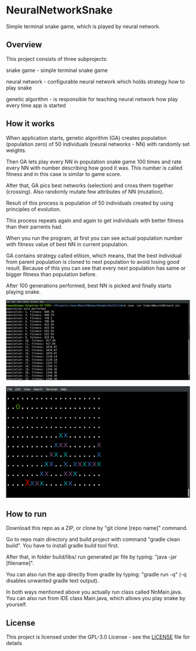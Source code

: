 # NeuralNetworkSnake

Simple terminal snake game, which is played by neural network.

## Overview

This project consists of three subprojects:

snake game - simple terminal snake game

neural network - configurable neural network which holds strategy how to play snake

genetic algorithm - is responsible for teaching neural network how play every time app is started

## How it works

When application starts, genetic algorithm (GA) creates population (population zero) of 50 individuals (neural networks - NN) with randomly set weights.

Then GA lets play every NN in population snake game 100 times and rate every NN with number describing how good it was. This number is called fitness and in this case is similar to game score.

After that, GA pics best networks (selection) and cross them together (crossing). Also randomly mutate few attributes of NN (mutation).

Result of this process is population of 50 individuals created by using principles of evolution.

This process repeats again and again to get individuals with better fitness than their parrents had.

When you run the program, at first you can see actual population number with fitness value of best NN in current population.

GA contains strategy called elitism, which means, that the best individual from parent population is cloned to next population to avoid losing good result. Because of this you can see that every next population has same or bigger fitness than population before.

After 100 generations performed, best NN is picked and finally starts  playing snake.

![alt text](https://github.com/TomasPachnik/NeuralNetworkSnake/blob/master/images/populations.png)

![alt text](https://github.com/TomasPachnik/NeuralNetworkSnake/blob/master/images/snake.png)

## How to run

Download this repo as a ZIP, or clone by "git clone [repo name]" command.

Go to repo main directory and build project with command "gradle clean build". You have to install gradle build tool first.

After that, in folder build/libs/ run generated jar file by typing: "java -jar [filename]".

You can also run the app directly from gradle by typing: "gradle run -q" (-q disables unwanted gradle text output).

In both ways mentioned above you actually run class called NnMain.java. You can also run from IDE class Main.java, which allows you play snake by yourself.

## License

This project is licensed under the GPL-3.0 License - see the [LICENSE](LICENSE) file for details
